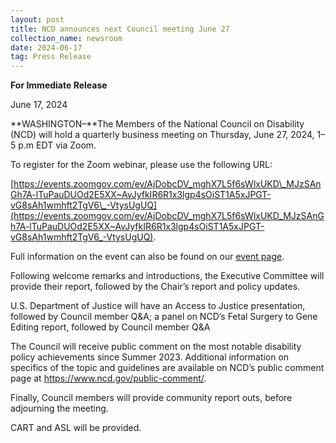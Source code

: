```yaml
---
layout: post
title: NCD announces next Council meeting June 27
collection_name: newsroom
date: 2024-06-17
tag: Press Release
---
```

**For Immediate Release**

June 17, 2024

**WASHINGTON–**The Members of the National Council on Disability (NCD) will hold a quarterly business meeting on Thursday, June 27, 2024, 1–5 p.m EDT via Zoom.

To register for the Zoom webinar, please use the following URL:

[https://events.zoomgov.com/ev/AjDobcDV_mghX7L5f6sWlxUKD\_MJzSAnGh7A-lTuPauDUOd2E5XX~AvJyfkIR6R1x3lgp4sOiST1A5xJPGT-vG8sAh1wmhft2TgV6\_-VtysUgUQ](https://events.zoomgov.com/ev/AjDobcDV_mghX7L5f6sWlxUKD_MJzSAnGh7A-lTuPauDUOd2E5XX~AvJyfkIR6R1x3lgp4sOiST1A5xJPGT-vG8sAh1wmhft2TgV6_-VtysUgUQ).

Full information on the event can also be found on our [event page](https://www.ncd.gov/meeting/2024-06-27-june-27-2024-council-meeting/).

Following welcome remarks and introductions, the Executive Committee will provide their report, followed by the Chair’s report and policy updates.

U.S. Department of Justice will have an Access to Justice presentation, followed by Council member Q&A; a panel on NCD’s Fetal Surgery to Gene Editing report, followed by Council member Q&A

The Council will receive public comment on the most notable disability policy achievements since Summer 2023. Additional information on specifics of the topic and guidelines are available on NCD’s public comment page at https://www.ncd.gov/public-comment/.

Finally, Council members will provide community report outs, before adjourning the meeting.

CART and ASL will be provided.

